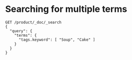 # Searching for multiple terms

```
GET /product/_doc/_search
{
  "query": {
    "terms": {
      "tags.keyword": [ "Soup", "Cake" ]
    }
  }
}
```
